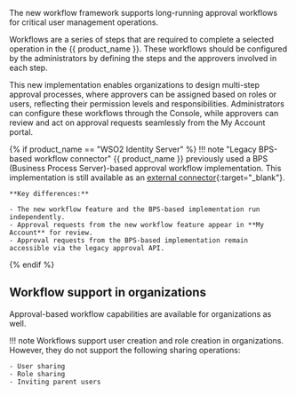 The new workflow framework supports long-running approval workflows for critical user management operations.

Workflows are a series of steps that are required to complete a selected operation in the {{ product_name }}. These workflows
should be configured by the administrators by defining the steps and the approvers involved in each step.

This new implementation enables organizations to design multi-step approval processes, where approvers can be assigned 
based on roles or users, reflecting their permission levels and responsibilities. Administrators can configure these 
workflows through the Console, while approvers can review and act on approval requests seamlessly from the My Account portal.

{% if product_name == "WSO2 Identity Server" %}
!!! note "Legacy BPS-based workflow connector"
    {{ product_name }} previously used a BPS (Business Process Server)-based approval workflow implementation. This implementation is still available as an [external connector](https://store.wso2.com/connector/identity-workflow-impl-bps){:target="_blank"}.
    
    **Key differences:**
    
    - The new workflow feature and the BPS-based implementation run independently.
    - Approval requests from the new workflow feature appear in **My Account** for review.
    - Approval requests from the BPS-based implementation remain accessible via the legacy approval API.
{% endif %}

## Workflow support in organizations

Approval-based workflow capabilities are available for organizations as well.

!!! note
    Workflows support user creation and role creation in organizations. However, they do not support the following sharing operations:
    
    - User sharing
    - Role sharing
    - Inviting parent users